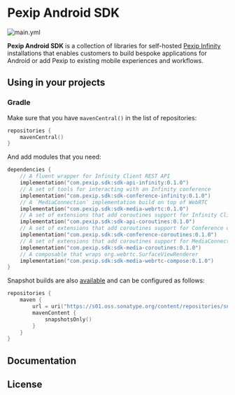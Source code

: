 # Pexip Android SDK

![main.yml](https://github.com/pexip/pexip-android-sdk/workflows/main.yml/badge.svg)

**Pexip Android SDK** is a collection of libraries for
self-hosted [Pexip Infinity](https://docs.pexip.com/admin/admin_intro.htm) installations that
enables customers to build bespoke applications for Android or add Pexip to existing mobile
experiences and workflows.

## Using in your projects

### Gradle

Make sure that you have `mavenCentral()` in the list of repositories:

```kotlin
repositories {
    mavenCentral()
}
```

And add modules that you need:

```kotlin
dependencies {
    // A fluent wrapper for Infinity Client REST API
    implementation("com.pexip.sdk:sdk-api-infinity:0.1.0")
    // A set of tools for interacting with an Infinity conference
    implementation("com.pexip.sdk:sdk-conference-infinity:0.1.0")
    // A `MediaConnection` implementation build on top of WebRTC
    implementation("com.pexip.sdk:sdk-media-webrtc:0.1.0")
    // A set of extensions that add coroutines support for Infinity Client REST API
    implementation("com.pexip.sdk:sdk-api-coroutines:0.1.0")
    // A set of extensions that add coroutines support for Conference object
    implementation("com.pexip.sdk:sdk-conference-coroutines:0.1.0")
    // A set of extensions that add coroutines support for MediaConnection object
    implementation("com.pexip.sdk:sdk-media-coroutines:0.1.0")
    // A composable that wraps org.webrtc.SurfaceViewRenderer
    implementation("com.pexip.sdk:sdk-media-webrtc-compose:0.1.0")
}
```

Snapshot builds are
also [available](https://s01.oss.sonatype.org/content/repositories/snapshots/com/pexip/sdk/) and can
be configured as follows:

```kotlin
repositories {
    maven {
        url = uri("https://s01.oss.sonatype.org/content/repositories/snapshots/")
        mavenContent {
            snapshotsOnly()
        }
    }
}
```

## Documentation

## License
